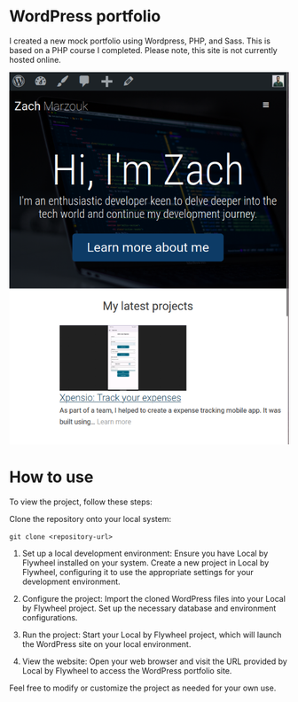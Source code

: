 # WordPress portfolio

I created a new mock portfolio using Wordpress, PHP, and Sass. This is based on a PHP course I completed. Please note, this site is not currently hosted online.

![Home](images/GitHub/Home.png)

# How to use

To view the project, follow these steps:

Clone the repository onto your local system:

`git clone <repository-url>`

1. Set up a local development environment:
   Ensure you have Local by Flywheel installed on your system.
   Create a new project in Local by Flywheel, configuring it to use the appropriate settings for your development environment.

2. Configure the project:
   Import the cloned WordPress files into your Local by Flywheel project.
   Set up the necessary database and environment configurations.

3. Run the project:
   Start your Local by Flywheel project, which will launch the WordPress site on your local environment.

4. View the website:
   Open your web browser and visit the URL provided by Local by Flywheel to access the WordPress portfolio site.

Feel free to modify or customize the project as needed for your own use.
